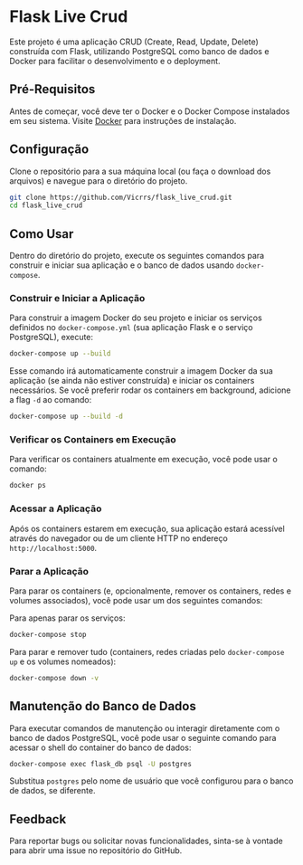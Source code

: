 # Flask Live Crud

Este projeto é uma aplicação CRUD (Create, Read, Update, Delete) construída com Flask, utilizando PostgreSQL como banco de dados e Docker para facilitar o desenvolvimento e o deployment.

## Pré-Requisitos

Antes de começar, você deve ter o Docker e o Docker Compose instalados em seu sistema. Visite [Docker](https://www.docker.com/get-started) para instruções de instalação.

## Configuração

Clone o repositório para a sua máquina local (ou faça o download dos arquivos) e navegue para o diretório do projeto.

```bash
git clone https://github.com/Vicrrs/flask_live_crud.git
cd flask_live_crud
```

## Como Usar

Dentro do diretório do projeto, execute os seguintes comandos para construir e iniciar sua aplicação e o banco de dados usando `docker-compose`.

### Construir e Iniciar a Aplicação

Para construir a imagem Docker do seu projeto e iniciar os serviços definidos no `docker-compose.yml` (sua aplicação Flask e o serviço PostgreSQL), execute:

```bash
docker-compose up --build
```

Esse comando irá automaticamente construir a imagem Docker da sua aplicação (se ainda não estiver construída) e iniciar os containers necessários. Se você preferir rodar os containers em background, adicione a flag `-d` ao comando:

```bash
docker-compose up --build -d
```

### Verificar os Containers em Execução

Para verificar os containers atualmente em execução, você pode usar o comando:

```bash
docker ps
```

### Acessar a Aplicação

Após os containers estarem em execução, sua aplicação estará acessível através do navegador ou de um cliente HTTP no endereço `http://localhost:5000`.

### Parar a Aplicação

Para parar os containers (e, opcionalmente, remover os containers, redes e volumes associados), você pode usar um dos seguintes comandos:

Para apenas parar os serviços:

```bash
docker-compose stop
```

Para parar e remover tudo (containers, redes criadas pelo `docker-compose up` e os volumes nomeados):

```bash
docker-compose down -v
```

## Manutenção do Banco de Dados

Para executar comandos de manutenção ou interagir diretamente com o banco de dados PostgreSQL, você pode usar o seguinte comando para acessar o shell do container do banco de dados:

```bash
docker-compose exec flask_db psql -U postgres
```

Substitua `postgres` pelo nome de usuário que você configurou para o banco de dados, se diferente.

## Feedback

Para reportar bugs ou solicitar novas funcionalidades, sinta-se à vontade para abrir uma issue no repositório do GitHub.


